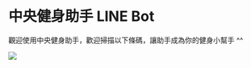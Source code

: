 # 中央健身助手 LINE Bot

觀迎使用中央健身助手，歡迎掃描以下條碼，讓助手成為你的健身小幫手 ^^


![](https://qr-official.line.me/sid/L/203cotzq.png)
